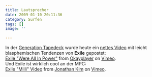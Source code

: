 ```yaml
---
title: Lautsprecher
date: 2009-01-10 20:11:36
category: Surfen
tags: []
image: ''

---
```


In der [Generation Tapedeck](http://generationtapedeck.blogspot.com/2009/01/voll-gut-ey.html) wurde heute ein [nettes Video](http://www.okayplayer.com/news/Video-Exile-Were-All-in-Power-.html) mit leicht blasphemischen Tendenzen von **Exile** gepostet:  
[Exile "Were All In Power"](http://vimeo.com/2772701) from [Okayplayer](http://vimeo.com/okayplayer) on [Vimeo](http://vimeo.com).  
Und Exile ist wirklich cool an der MPC:  
[Exile "Milli" Video](http://vimeo.com/2558888) from [Jonathan Kim](http://vimeo.com/user791250) on [Vimeo](http://vimeo.com).

